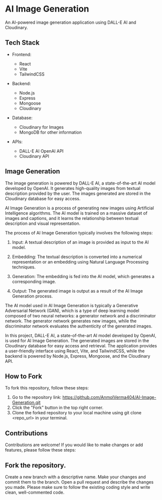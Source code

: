# AI Image Generation

An AI-powered image generation application using DALL-E AI and Cloudinary.

## Tech Stack

- Frontend:

  - React
  - Vite
  - TailwindCSS

- Backend:

  - Node.js
  - Express
  - Mongoose
  - Cloudinary

- Database:

  - Cloudinary for Images
  - MongoDB for other information

- APIs:
  - DALL-E AI OpenAI API
  - Cloudinary API

## Image Generation

The image generation is powered by DALL-E AI, a state-of-the-art AI model developed by OpenAI. It generates high-quality images from textual description provided by the user. The images generated are stored in the Cloudinary database for easy access.

AI Image Generation is a process of generating new images using Artificial Intelligence algorithms. The AI model is trained on a massive dataset of images and captions, and it learns the relationship between textual description and visual representation.

The process of AI Image Generation typically involves the following steps:

1. Input: A textual description of an image is provided as input to the AI model.

1. Embedding: The textual description is converted into a numerical representation or an embedding using Natural Language Processing techniques.

1. Generation: The embedding is fed into the AI model, which generates a corresponding image.

1. Output: The generated image is output as a result of the AI Image Generation process.

The AI model used in AI Image Generation is typically a Generative Adversarial Network (GAN), which is a type of deep learning model composed of two neural networks: a generator network and a discriminator network. The generator network generates new images, while the discriminator network evaluates the authenticity of the generated images.

In this project, DALL-E AI, a state-of-the-art AI model developed by OpenAI, is used for AI Image Generation. The generated images are stored in the Cloudinary database for easy access and retrieval. The application provides a user-friendly interface using React, Vite, and TailwindCSS, while the backend is powered by Node.js, Express, Mongoose, and the Cloudinary API.

## How to Fork

To fork this repository, follow these steps:

1. Go to the repository link: https://github.com/AnmolVerma404/AI-Image-Generation.git
1. Click the "Fork" button in the top right corner.
1. Clone the forked repository to your local machine using git clone <repo_url> in your terminal.

## Contributions

Contributions are welcome! If you would like to make changes or add features, please follow these steps:

## Fork the repository.

Create a new branch with a descriptive name.
Make your changes and commit them to the branch.
Open a pull request and describe the changes you made.
Please make sure to follow the existing coding style and write clean, well-commented code.
